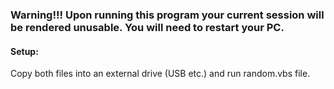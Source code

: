 ### Warning!!! Upon running this program your current session will be rendered unusable. You will need to restart your PC.
#### Setup:
Copy both files into an external drive (USB etc.) and run random.vbs file.
